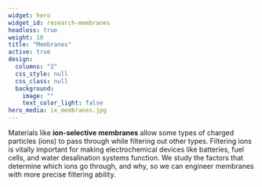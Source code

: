 ```yaml
---
widget: hero
widget_id: research-membranes
headless: true
weight: 10
title: "Membranes"
active: true
design:
  columns: "2"
  css_style: null
  css_class: null
  background:
    image: ""
    text_color_light: false
hero_media: ix_membranes.jpg
---
```

<!-- {{< figure src="icon_membranes.png" width="100" alt="membrane passing lithium ion and blocking potasisum ion">}} -->

Materials like **ion-selective membranes** allow some types of charged particles (ions) to pass through while filtering out other types. Filtering ions is vitally important for making electrochemical devices like batteries, fuel cells, and water desalination systems function. We study the factors that determine which ions go through, and why, so we can engineer membranes with more precise filtering ability.
